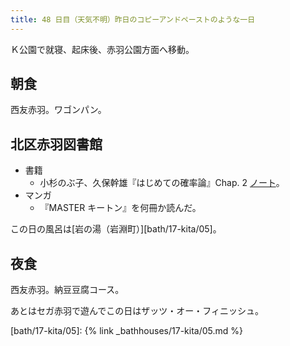 ```yaml
---
title: 48 日目（天気不明）昨日のコピーアンドペーストのような一日
---
```


Ｋ公園で就寝、起床後、赤羽公園方面へ移動。

## 朝食

西友赤羽。ワゴンパン。

## 北区赤羽図書館

* 書籍
  * 小杉のぶ子、久保幹雄『はじめての確率論』Chap. 2 [ノート][kosugi11]。
* マンガ
  * 『MASTER キートン』を何冊か読んだ。

この日の風呂は[岩の湯（岩淵町）][bath/17-kita/05]。

[kosugi11]: <https://github.com/showa-yojyo/jupyter-notebooks/kosugi11>

## 夜食

西友赤羽。納豆豆腐コース。

あとはセガ赤羽で遊んでこの日はザッツ・オー・フィニッシュ。

[bath/17-kita/05]: {% link _bathhouses/17-kita/05.md %}
